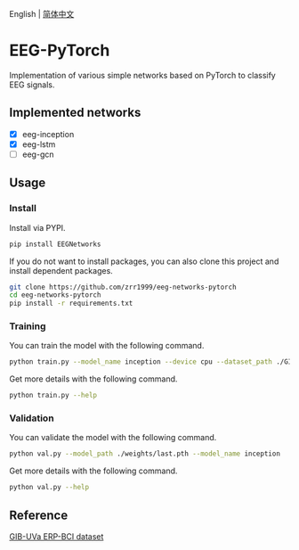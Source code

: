 English | [简体中文](README-cn.md)
# EEG-PyTorch
Implementation of various simple networks based on PyTorch to classify EEG signals.

## Implemented networks
- [x] eeg-inception
- [x] eeg-lstm
- [ ] eeg-gcn

## Usage
### Install
Install via PYPI.
```sh
pip install EEGNetworks
```

If you do not want to install packages, you can also clone this project and install dependent packages.
```sh
git clone https://github.com/zrr1999/eeg-networks-pytorch
cd eeg-networks-pytorch
pip install -r requirements.txt
```
### Training
You can train the model with the following command.
```sh
python train.py --model_name inception --device cpu --dataset_path ./GIB-UVA ERP-BCI.hdf5 --model_path ./weights
```
Get more details with the following command.
```sh
python train.py --help
```
### Validation
You can validate the model with the following command.
```sh
python val.py --model_path ./weights/last.pth --model_name inception
```
Get more details with the following command.
```sh
python val.py --help
```

## Reference
[GIB-UVa ERP-BCI dataset](https://www.kaggle.com/datasets/esantamaria/gibuva-erpbci-dataset?resource=download)
